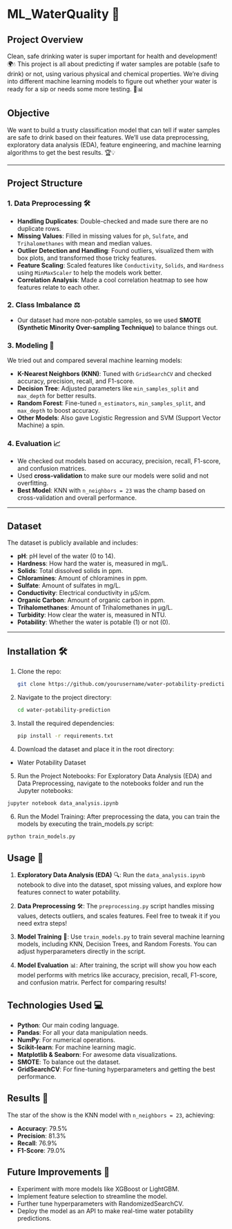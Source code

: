 # ML_WaterQuality 🚰

## **Project Overview**
Clean, safe drinking water is super important for health and development! 🌍💧 This project is all about predicting if water samples are potable (safe to drink) or not, using various physical and chemical properties. We’re diving into different machine learning models to figure out whether your water is ready for a sip or needs some more testing. 🧪📊

## **Objective**
We want to build a trusty classification model that can tell if water samples are safe to drink based on their features. We’ll use data preprocessing, exploratory data analysis (EDA), feature engineering, and machine learning algorithms to get the best results. 🏆💡

---

## **Project Structure**

### 1. **Data Preprocessing** 🛠️
   - **Handling Duplicates**: Double-checked and made sure there are no duplicate rows.
   - **Missing Values**: Filled in missing values for `ph`, `Sulfate`, and `Trihalomethanes` with mean and median values.
   - **Outlier Detection and Handling**: Found outliers, visualized them with box plots, and transformed those tricky features.
   - **Feature Scaling**: Scaled features like `Conductivity`, `Solids`, and `Hardness` using `MinMaxScaler` to help the models work better.
   - **Correlation Analysis**: Made a cool correlation heatmap to see how features relate to each other.

### 2. **Class Imbalance** ⚖️
   - Our dataset had more non-potable samples, so we used **SMOTE (Synthetic Minority Over-sampling Technique)** to balance things out. 

### 3. **Modeling** 🤖
   We tried out and compared several machine learning models:
   - **K-Nearest Neighbors (KNN)**: Tuned with `GridSearchCV` and checked accuracy, precision, recall, and F1-score.
   - **Decision Tree**: Adjusted parameters like `min_samples_split` and `max_depth` for better results.
   - **Random Forest**: Fine-tuned `n_estimators`, `min_samples_split`, and `max_depth` to boost accuracy.
   - **Other Models**: Also gave Logistic Regression and SVM (Support Vector Machine) a spin.

### 4. **Evaluation** 📈
   - We checked out models based on accuracy, precision, recall, F1-score, and confusion matrices.
   - Used **cross-validation** to make sure our models were solid and not overfitting.
   - **Best Model**: KNN with `n_neighbors = 23` was the champ based on cross-validation and overall performance.

---

## **Dataset**

The dataset is publicly available and includes:
- **pH**: pH level of the water (0 to 14).
- **Hardness**: How hard the water is, measured in mg/L.
- **Solids**: Total dissolved solids in ppm.
- **Chloramines**: Amount of chloramines in ppm.
- **Sulfate**: Amount of sulfates in mg/L.
- **Conductivity**: Electrical conductivity in μS/cm.
- **Organic Carbon**: Amount of organic carbon in ppm.
- **Trihalomethanes**: Amount of Trihalomethanes in μg/L.
- **Turbidity**: How clear the water is, measured in NTU.
- **Potability**: Whether the water is potable (1) or not (0).

---

## **Installation** 🛠️

1. Clone the repo:
   ```bash
   git clone https://github.com/yourusername/water-potability-prediction.git
   ```
   
2. Navigate to the project directory:
   ```bash
   cd water-potability-prediction
   ```
   
3. Install the required dependencies:
   ```bash
   pip install -r requirements.txt
   ```
   
4. Download the dataset and place it in the root directory:

 - Water Potability Dataset


5. Run the Project Notebooks:
For Exploratory Data Analysis (EDA) and Data Preprocessing, navigate to the notebooks folder and run the Jupyter notebooks:
```bash
jupyter notebook data_analysis.ipynb
```
6. Run the Model Training:
After preprocessing the data, you can train the models by executing the train_models.py script:
```bash
python train_models.py
```
## **Usage** 🚀

1. **Exploratory Data Analysis (EDA)** 🔍:
   Run the `data_analysis.ipynb` notebook to dive into the dataset, spot missing values, and explore how features connect to water potability.

2. **Data Preprocessing** 🛠️:
   The `preprocessing.py` script handles missing values, detects outliers, and scales features. Feel free to tweak it if you need extra steps!

3. **Model Training** 🤖:
   Use `train_models.py` to train several machine learning models, including KNN, Decision Trees, and Random Forests. You can adjust hyperparameters directly in the script.

4. **Model Evaluation** 📊:
   After training, the script will show you how each model performs with metrics like accuracy, precision, recall, F1-score, and confusion matrix. Perfect for comparing results!

## **Technologies Used** 💻

- **Python**: Our main coding language.
- **Pandas**: For all your data manipulation needs.
- **NumPy**: For numerical operations.
- **Scikit-learn**: For machine learning magic.
- **Matplotlib & Seaborn**: For awesome data visualizations.
- **SMOTE**: To balance out the dataset.
- **GridSearchCV**: For fine-tuning hyperparameters and getting the best performance.

## **Results** 🌟

The star of the show is the KNN model with `n_neighbors = 23`, achieving:
- **Accuracy**: 79.5%
- **Precision**: 81.3%
- **Recall**: 76.9%
- **F1-Score**: 79.0%

## **Future Improvements** 🔧

- Experiment with more models like XGBoost or LightGBM.
- Implement feature selection to streamline the model.
- Further tune hyperparameters with RandomizedSearchCV.
- Deploy the model as an API to make real-time water potability predictions.

